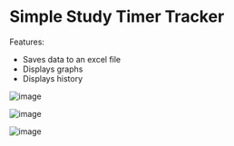 # Simple Study Timer Tracker
Features:
- Saves data to an excel file
- Displays graphs
- Displays history
  
![image](https://github.com/Tamzuu/Study-Time-Tracker-Python/assets/10380019/9c4940f4-51a3-4da6-8ed6-e8f3e014d449)

![image](https://github.com/Tamzuu/Study-Time-Tracker-Python/assets/10380019/96749fc8-dbd2-49dc-84d8-ae9244162c0e)

![image](https://github.com/Tamzuu/Study-Time-Tracker-Python/assets/10380019/f7dcfe1a-011f-4088-a591-4e7bdc56d3a7)
